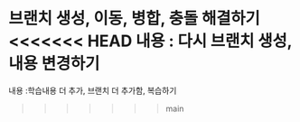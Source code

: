 브랜치 생성, 이동, 병합, 충돌 해결하기
<<<<<<< HEAD
내용 : 다시 브랜치 생성, 내용 변경하기
=======
내용 :학습내용 더 추가, 브랜치 더 추가함, 복습하기
>>>>>>> main

